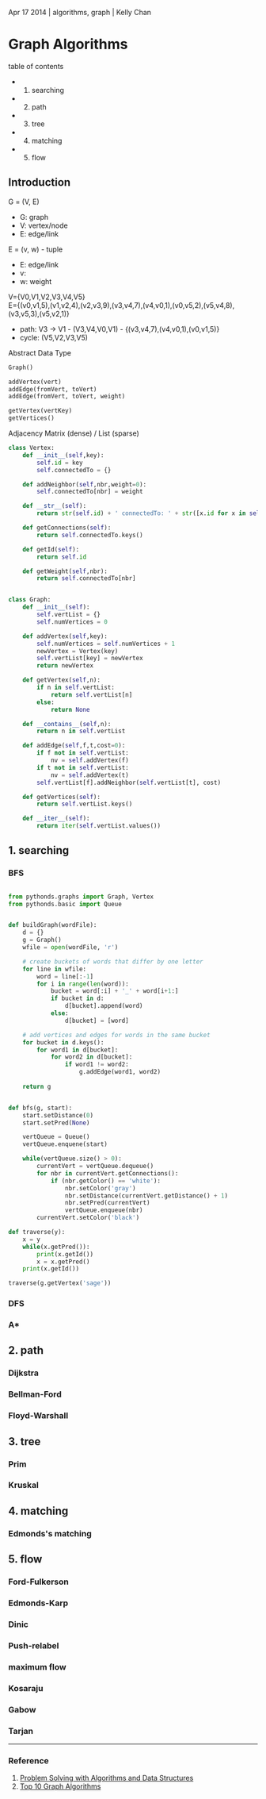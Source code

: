 Apr 17 2014 | algorithms, graph | Kelly Chan
# Graph Algorithms

table of contents
- 1. searching
- 2. path
- 3. tree
- 4. matching
- 5. flow


## Introduction

G = (V, E)
- G: graph
- V: vertex/node
- E: edge/link

E = (v, w) - tuple
- E: edge/link
- v: 
- w: weight

V={V0,V1,V2,V3,V4,V5}  
E={(v0,v1,5),(v1,v2,4),(v2,v3,9),(v3,v4,7),(v4,v0,1),(v0,v5,2),(v5,v4,8),(v3,v5,3),(v5,v2,1)}

- path: V3 -> V1 - (V3,V4,V0,V1) - {(v3,v4,7),(v4,v0,1),(v0,v1,5)}
- cycle: (V5,V2,V3,V5)


Abstract Data Type
```python
Graph() 

addVertex(vert)
addEdge(fromVert, toVert)
addEdge(fromVert, toVert, weight)

getVertex(vertKey)
getVertices() 
```

Adjacency Matrix (dense) / List (sparse)

```python
class Vertex:
    def __init__(self,key):
        self.id = key
        self.connectedTo = {}

    def addNeighbor(self,nbr,weight=0):
        self.connectedTo[nbr] = weight

    def __str__(self):
        return str(self.id) + ' connectedTo: ' + str([x.id for x in self.connectedTo])

    def getConnections(self):
        return self.connectedTo.keys()

    def getId(self):
        return self.id

    def getWeight(self,nbr):
        return self.connectedTo[nbr]


class Graph:
    def __init__(self):
        self.vertList = {}
        self.numVertices = 0

    def addVertex(self,key):
        self.numVertices = self.numVertices + 1
        newVertex = Vertex(key)
        self.vertList[key] = newVertex
        return newVertex

    def getVertex(self,n):
        if n in self.vertList:
            return self.vertList[n]
        else:
            return None

    def __contains__(self,n):
        return n in self.vertList

    def addEdge(self,f,t,cost=0):
        if f not in self.vertList:
            nv = self.addVertex(f)
        if t not in self.vertList:
            nv = self.addVertex(t)
        self.vertList[f].addNeighbor(self.vertList[t], cost)

    def getVertices(self):
        return self.vertList.keys()

    def __iter__(self):
        return iter(self.vertList.values())
```

## 1. searching

### BFS

```python

from pythonds.graphs import Graph, Vertex
from pythonds.basic import Queue


def buildGraph(wordFile):
    d = {}
    g = Graph()
    wfile = open(wordFile, 'r')

    # create buckets of words that differ by one letter
    for line in wfile:
        word = line[:-1]
        for i in range(len(word)):
            bucket = word[:i] + '_' + word[i+1:]
            if bucket in d:
                d[bucket].append(word)
            else:
                d[bucket] = [word]

    # add vertices and edges for words in the same bucket
    for bucket in d.keys():
        for word1 in d[bucket]:
            for word2 in d[bucket]:
                if word1 != word2:
                    g.addEdge(word1, word2)
    
    return g


def bfs(g, start):
    start.setDistance(0)
    start.setPred(None)

    vertQueue = Queue()
    vertQueue.enquene(start)

    while(vertQueue.size() > 0):
        currentVert = vertQueue.dequeue()
        for nbr in currentVert.getConnections():
            if (nbr.getColor() == 'white'):
                nbr.setColor('gray')
                nbr.setDistance(currentVert.getDistance() + 1)
                nbr.setPred(currentVert)
                vertQueue.enqueue(nbr)
        currentVert.setColor('black')

def traverse(y):
    x = y
    while(x.getPred()):
        print(x.getId())
        x = x.getPred()
    print(x.getId())

traverse(g.getVertex('sage'))

```

### DFS
### A*

## 2. path

### Dijkstra
### Bellman-Ford
### Floyd-Warshall


## 3. tree

### Prim
### Kruskal 


## 4. matching

### Edmonds's matching

## 5. flow

### Ford-Fulkerson
### Edmonds-Karp
### Dinic
### Push-relabel
### maximum flow
### Kosaraju
### Gabow
### Tarjan

---
### Reference
1. [Problem Solving with Algorithms and Data Structures](http://interactivepython.org/courselib/static/pythonds/index.html)
2. [Top 10 Graph Algorithms](http://www.cnblogs.com/v-July-v/archive/2011/02/14/1983678.html)
